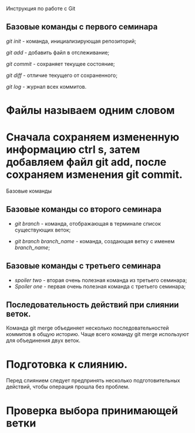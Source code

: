 Инструкция по работе с Git

## Базовые команды с первого семинара

*git init* - команда, инициализирующая репозиторий; 

*git add* - добавить файл в отслеживание;

*git commit* - сохраняет текущее состояние;

*git diff* - отличие текущего от сохраненного;

*git log* - журнал всех коммитов.

# **Файлы называем одним словом** 

# Сначала сохраняем измененную информацию ctrl s, затем добавляем файл git add, после сохраняем изменения git commit.

Базовые команды

## Базовые команды со второго семинара

* *git branch* - команда, отображающая в терминале список существующих веток;

* *git branch branch_name* - команда, создающая ветку с именем *branch_name*;



## Базовые команды с третьего семинара

* *spoiler two* - вторая очень полезная команда из третьего семинара;
* *Spoiler one* - первая очень полезная команда с третьего семинара;


## Последовательность действий при слиянии веток. 

Команда git merge объединяет несколько последовательностей коммитов в общую историю. Чаще всего команду git merge используют для объединения двух веток. 

# Подготовка к слиянию.

Перед слиянием следует предпринять несколько подготовительных действий, чтобы операция прошла без проблем.

# Проверка выбора принимающей ветки

